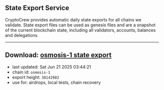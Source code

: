 ## State Export Service
CryptoCrew provides automatic daily state exports for all chains we validate. State export files can be used as genesis files and are a snapshot of the current blockchain state, including all validators, accounts, balances and delegations.

---
**Download: [osmosis-1 state export](https://dl-eu2.ccvalidators.com/SERVICE/osmosis/osmosis-1_export_38142982.json)**
---

- last updated: Sat Jun 21 2025 03:44:21
- chain id: `osmosis-1`
- export height: `38142982`
- use for: airdrops, local tests, chain recovery
